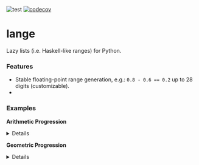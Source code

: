 ![test](https://github.com/davips/lange/workflows/test/badge.svg)
[![codecov](https://codecov.io/gh/davips/lange/branch/main/graph/badge.svg)](https://codecov.io/gh/davips/lange)

# lange
Lazy lists (i.e. Haskell-like ranges) for Python.

### Features
   * Stable floating-point range generation, e.g.: `0.8 - 0.6 == 0.2` up to 28 digits (customizable).
   * 


### Examples

**Arithmetic Progression** <details>
<p>

```python3

# "Forbidden" syntax.
import lange
print(-[0.6, 0.8, ..., 2])
# [0.6 0.8 1.0 1.2 1.4 1.6 1.8 2.0]
```

```python3

# Conservative syntax.
from lange_ import a_
print(a_[0.6, 0.8, ..., 2])
# [0.6 0.8 1.0 1.2 1.4 1.6 1.8 2.0]
```

```python3

pr = a_[0.6, 0.8, ...]
print(pr[:5])
# [0.6 0.8 1.0 1.2 1.4]
```


</p>
</details>

**Geometric Progression** <details>
<p>

```python3

# "Forbidden" syntax.
import lange
print(~[0.4, 0.8, ..., 2])
# [0.4 0.8 1.6]
```

```python3

# Conservative syntax.
from lange_ import g_
print(g_[0.4, 0.8, ..., 2])
# [0.4 0.8 1.6]
```

```python3

pr = g_[0.4, 0.8, ...]
print(pr[:5])
# [0.4 0.8 1.6 3.2 6.4]
```


</p>
</details>
